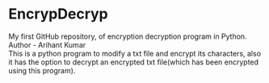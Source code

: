 # EncrypDecryp

My first GitHub repository, of encryption decryption program in Python.
<br>
Author - Arihant Kumar
<br>
This is a python program to modify a txt file and encrypt its characters, also it has the option to decrypt an encrypted txt file(which has been encrypted using this program).